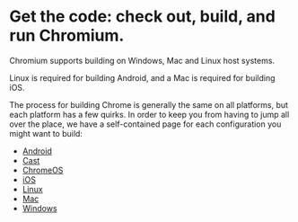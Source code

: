 # Get the code: check out, build, and run Chromium. 

Chromium supports building on Windows, Mac and Linux host systems.

Linux is required for building Android, and a Mac is required for building iOS.

The process for building Chrome is generally the same on all platforms, but
each platform has a few quirks. In order to keep you from having to jump
all over the place, we have a self-contained page for each configuration
you might want to build:

* [Android](android_build_instructions.md)
* [Cast](old_cast_build_instructions.md)
* [ChromeOS](old_chromeos_build_instructions.md)
* [iOS](ios_build_instructions.md)
* [Linux](linux_build_instructions.md)
* [Mac](mac_build_instructions.md)
* [Windows](windows_build_instructions.md)
